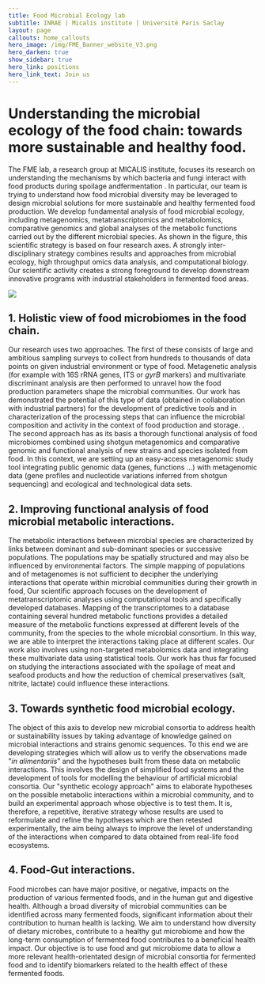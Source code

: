 ```yaml
---
title: Food Microbial Ecology lab 
subtitle: INRAE | Micalis institute | Université Paris Saclay
layout: page
callouts: home_callouts
hero_image: /img/FME_Banner_website_V3.png
hero_darken: true
show_sidebar: true
hero_link: positions
hero_link_text: Join us
---
```




# Understanding the microbial ecology of the food chain: towards more sustainable and healthy food.

The FME lab, a research group at MICALIS institute, focuses its research on understanding the mechanisms by which bacteria and fungi interact with food products during spoilage andfermentation . In particular, our team is trying to understand how food microbial diversity may be leveraged to design microbial solutions for more sustainable and healthy fermented food production.  We develop fundamental analysis of food microbial ecology, including metagenomics, metatranscriptomics and metabolomics, comparative genomics and global analyses of the metabolic functions carried out by the different microbial species. As shown in the figure, this scientific strategy is based on four research axes.  A strongly inter-disciplinary strategy combines results and approaches from microbial ecology, high throughput omics data analysis, and computational biology. Our scientific activity creates a strong foreground to develop downstream innovative programs with industrial stakeholders in fermented food areas.

![](https://www.micalis.fr/var/internet6_national_micalis/storage/images/media/images/figure_proet_fme_v12/93444-1-eng-GB/Figure_Proet_FME_V1.png)

## 1. Holistic view of food microbiomes in the food chain.

Our research uses two approaches. The first of these consists of large and ambitious sampling surveys to collect from hundreds to thousands of data points on given industrial environment or type of food. Metagenetic analysis (for example with 16S rRNA genes, ITS or *gyrB* markers) and multivariate discriminant analysis are then performed to unravel how the food production parameters shape the microbial communities. Our work has demonstrated the potential of this type of data (obtained in collaboration with industrial partners) for the development of predictive tools and in characterization of the processing steps that can influence the microbial composition and activity in the context of food production and storage. . The second approach has as its basis a thorough functional analysis of food microbiomes combined using shotgun metagenomics and comparative genomic and functional analysis of new strains and species isolated from food. In this context, we are setting up an easy-access metagenomic study tool integrating public genomic data (genes, functions ...) with metagenomic data (gene profiles and nucleotide variations inferred from shotgun sequencing) and ecological and technological data sets.

## 2. Improving functional analysis of food microbial metabolic interactions.

The metabolic interactions between microbial species are characterized by links between dominant and sub-dominant species or successive populations. The populations may be spatially structured and may also be influenced by environmental factors. The simple mapping of populations and of metagenomes is not sufficient to decipher the underlying interactions that operate within microbial communities during their growth in food, Our scientific approach focuses on the development of metatranscriptomic analyses using computational tools and specifically developed databases. Mapping of the transcriptomes to a database containing several hundred metabolic functions provides a detailed measure of the metabolic functions expressed at different levels of the community, from the species to the whole microbial consortium. In this way, we are able to interpret the interactions taking place at different scales. Our work also involves using non-targeted metabolomics data and integrating these multivariate data using statistical tools. Our work has thus far focused on studying the interactions associated with the spoilage of meat and seafood products and how the reduction of chemical preservatives (salt, nitrite, lactate) could influence these interactions.

## 3. Towards synthetic food microbial ecology.
The object of this axis to develop new microbial consortia to address health or sustainability issues by taking advantage of knowledge gained on microbial interactions and strains genomic sequences. To this end we are developing strategies which will allow us to verify the observations made "*in alimentariis*" and the hypotheses built from these data on metabolic interactions. This involves the design of simplified food systems and the development of tools for modelling the behaviour of artificial microbial consortia. Our "synthetic ecology approach" aims to elaborate hypotheses on the possible metabolic interactions within a microbial community, and to build an experimental approach whose objective is to test them. It is, therefore, a repetitive, iterative strategy whose results are used to reformulate and refine the hypotheses which are then retested experimentally, the aim being always to improve the level of understanding of the interactions when compared to data obtained from real-life food ecosystems.

## 4. Food-Gut interactions.
Food microbes can have major positive, or negative, impacts on the production of various fermented foods, and in the human gut and digestive health. Although a broad diversity of microbial communities can be identified across many fermented foods, significant information about their contribution to human health is lacking. We aim to understand how diversity of dietary microbes, contribute to a healthy gut microbiome and how the long-term consumption of fermented food contributes to a beneficial health impact. Our objective is to use food and gut microbiome data to allow a more relevant health-orientated design of microbial consortia for fermented food and to identify biomarkers related to the health effect of these fermented foods.

